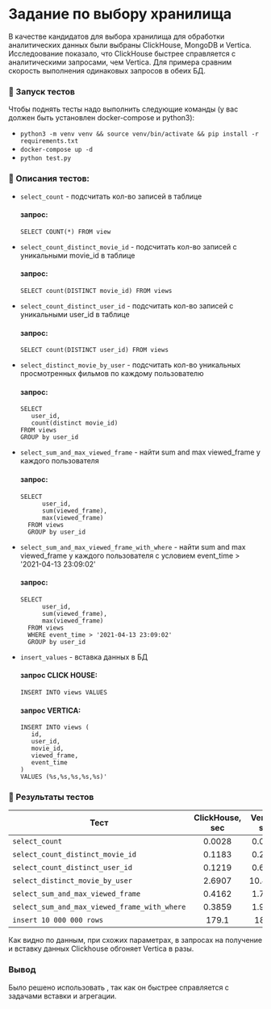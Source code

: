 # Задание по выбору хранилища
В качестве кандидатов для выбора хранилища для обработки аналитических данных были выбраны ClickHouse, MongoDB и Vertica. Исследоование показало, что ClickHouse быстрее справляется с аналитическими запросами, чем Vertica.
Для примера сравним скорость выполнения одинаковых запросов в обеих БД.


### 🚀 Запуск тестов
Чтобы поднять тесты надо выполнить следующие команды 
   (у вас должен быть установлен docker-compose и python3):
- `python3 -m venv venv && source venv/bin/activate && pip install -r requirements.txt`
- `docker-compose up -d`
- `python test.py`


### 📙 Описания тестов:
- `select_count` - подсчитать кол-во записей в таблице
  #### запрос: 
      SELECT COUNT(*) FROM view
- `select_count_distinct_movie_id` - подсчитать кол-во записей c уникальными movie_id в таблице
  #### запрос: 
      SELECT count(DISTINCT movie_id) FROM views
- `select_count_distinct_user_id` - подсчитать кол-во записей c уникальными user_id в таблице
  #### запрос: 
      SELECT count(DISTINCT user_id) FROM views
- `select_distinct_movie_by_user` - подсчитать кол-во уникальных просмотренных фильмов по каждому пользователю
  #### запрос:
      SELECT
         user_id,
         count(distinct movie_id)
      FROM views
      GROUP by user_id
- `select_sum_and_max_viewed_frame` - найти sum and max viewed_frame у каждого пользователя
  #### запрос: 
      SELECT 
            user_id, 
            sum(viewed_frame),
            max(viewed_frame) 
        FROM views
        GROUP by user_id
- `select_sum_and_max_viewed_frame_with_where` - найти sum and max viewed_frame у каждого пользователя с условием event_time > '2021-04-13 23:09:02'
  #### запрос:
      SELECT 
            user_id, 
            sum(viewed_frame),
            max(viewed_frame) 
        FROM views
        WHERE event_time > '2021-04-13 23:09:02'
        GROUP by user_id
- `insert_values` - вставка данных в БД
  #### запрос CLICK HOUSE:
      INSERT INTO views VALUES
  #### запрос VERTICA:
      INSERT INTO views (
         id, 
         user_id,
         movie_id,
         viewed_frame,
         event_time
      )
      VALUES (%s,%s,%s,%s,%s)'

### 📘 Результаты тестов

| Тест | ClickHouse, sec | Vertica, sec |
|---|:---------------:|:------------:|
| `select_count` |     0.0028      |    0.0100   |
| `select_count_distinct_movie_id` |     0.1183      |    0.2366    |
| `select_count_distinct_user_id` |     0.1219      |  0.6363  |
| `select_distinct_movie_by_user` |   2.6907    |  10.4877  |
| `select_sum_and_max_viewed_frame` |   0.4162    |  1.7255  |
| `select_sum_and_max_viewed_frame_with_where` |   0.3859    |  1.9968  |
| `insert 10 000 000 rows` |   179.1    |  182.3  |


Как видно по данным, при схожих параметрах, в запросах на получение и вставку данных Clickhouse обгоняет Vertica в разы.

### Вывод
Было решено использовать  , так как он быстрее справляется с задачами вставки и агрегации.
